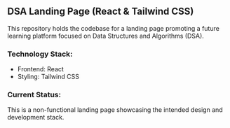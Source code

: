 <h2>DSA Landing Page (React & Tailwind CSS)</h2>
This repository holds the codebase for a landing page promoting a future learning platform focused on Data Structures and Algorithms (DSA).

<h3>Technology Stack:</h3>
<ul>
<li>Frontend: React</li>
<li>Styling: Tailwind CSS</li>
</ul>

<h3>Current Status:</h3>
This is a non-functional landing page showcasing the intended design and development stack.
